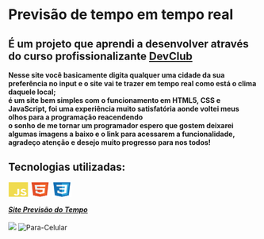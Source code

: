 <h1>Previsão de tempo em tempo real</h1>
<h2> <b>É um projeto que aprendi a desenvolver através do curso profissionalizante <a href="https://rodolfomori.com.br/devclub-espera/">DevClub</a></h2>
<p>Nesse site você basicamente digita qualquer uma cidade da sua preferência no input e o site vai te trazer em tempo real como está o clima daquele local;<br>
é um site bem simples com o funcionamento em HTML5, CSS e JavaScript, foi uma experiência muito satisfatória aonde voltei meus olhos para a programação reacendendo<br>
o sonho de me tornar um programador espero que gostem deixarei algumas imagens a baixo e o link para acessarem a funcionalidade, agradeço atenção e desejo muito progresso para nos todos!</b></p>
<h2>Tecnologias utilizadas:</h2>   
  <div style="display: inline_block">
 <img align="center" alt="Js" height="30" width="40" src="https://raw.githubusercontent.com/devicons/devicon/master/icons/javascript/javascript-plain.svg">
 <img align="center" alt="HTML" height="30" width="40" src="https://raw.githubusercontent.com/devicons/devicon/master/icons/html5/html5-original.svg">
 <img align="center" alt="CSS" height="30" width="40" src="https://raw.githubusercontent.com/devicons/devicon/master/icons/css3/css3-original.svg">
</div> <br>
<div>
<a href="https://raphadevflow.github.io/devclub-previsao-do-tempo/"><b><i>Site Previsão do Tempo</i></b></a> <br><br>
<img src="https://github.com/raphadevflow/previsao-do-tempo/blob/main/assets/previs%C3%A3o%20do%20tempo%20para%20computador.jpg?raw=true" >
<img src="https://github.com/raphadevflow/previsao-do-tempo/blob/main/assets/previs%C3%A3o%20do%20tempo%20para%20celular.jpg?raw=true" alt="Para-Celular">
</div>
